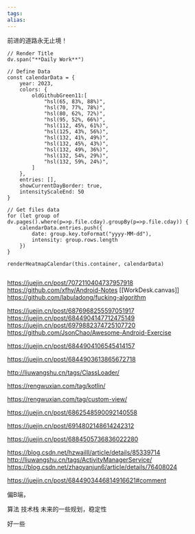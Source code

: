 ```yaml
---
tags: 
alias:
---
```

前进的道路永无止境！

```dataviewjs
// Render Title 
dv.span("**Daily Work**")

// Define Data
const calendarData = {
    year: 2023,
    colors: {
        oldGithubGreen11:[
            "hsl(65, 83%, 88%)",
            "hsl(70, 77%, 78%)",
            "hsl(80, 62%, 72%)",
            "hsl(95, 52%, 66%)",
            "hsl(112, 45%, 61%)",
            "hsl(125, 43%, 56%)",
            "hsl(132, 41%, 49%)",
            "hsl(132, 45%, 43%)",
            "hsl(132, 49%, 36%)",
            "hsl(132, 54%, 29%)", 
            "hsl(132, 59%, 24%)",
        ]
    },
    entries: [],
    showCurrentDayBorder: true,
    intensityScaleEnd: 50
}

// Get files data
for (let group of dv.pages().where(p=>p.file.cday).groupBy(p=>p.file.cday)) {
	calendarData.entries.push({
		date: group.key.toFormat("yyyy-MM-dd"),
		intensity: group.rows.length
	})
}

renderHeatmapCalendar(this.container, calendarData)


```

https://juejin.cn/post/7072110404737957918
https://github.com/xfhy/Android-Notes
[[WorkDesk.canvas]]
https://github.com/labuladong/fucking-algorithm


https://juejin.cn/post/6876968255597051917
https://juejin.cn/post/6844904147712475149
https://juejin.cn/post/6979882374725107720
https://github.com/JsonChao/Awesome-Android-Exercise

https://juejin.cn/post/6844904106545414157

https://juejin.cn/post/6844903613865672718


http://liuwangshu.cn/tags/ClassLoader/


https://rengwuxian.com/tag/kotlin/


https://rengwuxian.com/tag/custom-view/

https://juejin.cn/post/6862548590092140558


https://juejin.cn/post/6914802148614242312

https://juejin.cn/post/6884505736836022280

https://blog.csdn.net/hzwailll/article/details/85339714
http://liuwangshu.cn/tags/ActivityManagerService/
https://blog.csdn.net/zhaoyanjun6/article/details/76408024

https://juejin.cn/post/6844903446814916621#comment

偏B端，

算法
技术栈
未来的一些规划，稳定性

好一些


